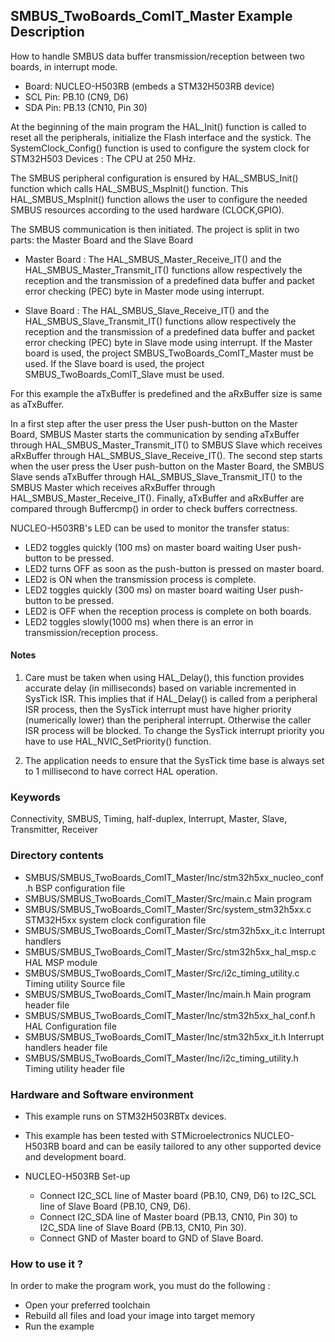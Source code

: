 ## <b>SMBUS_TwoBoards_ComIT_Master Example Description</b>

How to handle SMBUS data buffer transmission/reception between two boards,
in interrupt mode.

  - Board: NUCLEO-H503RB (embeds a STM32H503RB device)
  - SCL Pin: PB.10 (CN9, D6)
  - SDA Pin: PB.13 (CN10, Pin 30)

At the beginning of the main program the HAL_Init() function is called to reset
all the peripherals, initialize the Flash interface and the systick.
The SystemClock_Config() function is used to configure the system clock for STM32H503 Devices :
The CPU at 250 MHz.

The SMBUS peripheral configuration is ensured by HAL_SMBUS_Init() function which calls HAL_SMBUS_MspInit() function.
This HAL_SMBUS_MspInit() function allows the user to configure the needed SMBUS resources according to the used
hardware (CLOCK,GPIO).

The SMBUS communication is then initiated.
The project is split in two parts: the Master Board and the Slave Board

- Master Board :
  The HAL_SMBUS_Master_Receive_IT() and the HAL_SMBUS_Master_Transmit_IT() functions
  allow respectively the reception and the transmission of a predefined data buffer
  and packet error checking (PEC) byte in Master mode using interrupt.

- Slave Board :
  The HAL_SMBUS_Slave_Receive_IT() and the HAL_SMBUS_Slave_Transmit_IT() functions
  allow respectively the reception and the transmission of a predefined data buffer
  and packet error checking (PEC) byte in Slave mode using interrupt.
If the Master board is used, the project SMBUS_TwoBoards_ComIT_Master must be used.
If the Slave board is used, the project SMBUS_TwoBoards_ComIT_Slave must be used.

For this example the aTxBuffer is predefined and the aRxBuffer size is same as aTxBuffer.

In a first step after the user press the User push-button on the Master Board,
SMBUS Master starts the communication by sending aTxBuffer through HAL_SMBUS_Master_Transmit_IT()
to SMBUS Slave which receives aRxBuffer through HAL_SMBUS_Slave_Receive_IT().
The second step starts when the user press the User push-button on the Master Board,
the SMBUS Slave sends aTxBuffer through HAL_SMBUS_Slave_Transmit_IT()
to the SMBUS Master which receives aRxBuffer through HAL_SMBUS_Master_Receive_IT().
Finally, aTxBuffer and aRxBuffer are compared through Buffercmp() in order to
check buffers correctness.

NUCLEO-H503RB's LED can be used to monitor the transfer status:

 - LED2 toggles quickly (100 ms) on master board waiting User push-button to be pressed.
 - LED2 turns OFF as soon as the push-button is pressed on master board.
 - LED2 is ON when the transmission process is complete.
 - LED2 toggles quickly (300 ms)  on master board waiting User push-button to be pressed.
 - LED2 is OFF when the reception process is complete on both boards.
 - LED2 toggles slowly(1000 ms) when there is an error in transmission/reception process.

#### <b>Notes</b>

 1. Care must be taken when using HAL_Delay(), this function provides accurate delay (in milliseconds)
    based on variable incremented in SysTick ISR. This implies that if HAL_Delay() is called from
    a peripheral ISR process, then the SysTick interrupt must have higher priority (numerically lower)
    than the peripheral interrupt. Otherwise the caller ISR process will be blocked.
    To change the SysTick interrupt priority you have to use HAL_NVIC_SetPriority() function.

 2. The application needs to ensure that the SysTick time base is always set to 1 millisecond
    to have correct HAL operation.

### <b>Keywords</b>

Connectivity, SMBUS, Timing, half-duplex, Interrupt, Master, Slave, Transmitter, Receiver

### <b>Directory contents</b>

  - SMBUS/SMBUS_TwoBoards_ComIT_Master/Inc/stm32h5xx_nucleo_conf.h BSP configuration file
  - SMBUS/SMBUS_TwoBoards_ComIT_Master/Src/main.c                  Main program
  - SMBUS/SMBUS_TwoBoards_ComIT_Master/Src/system_stm32h5xx.c      STM32H5xx system clock configuration file
  - SMBUS/SMBUS_TwoBoards_ComIT_Master/Src/stm32h5xx_it.c          Interrupt handlers
  - SMBUS/SMBUS_TwoBoards_ComIT_Master/Src/stm32h5xx_hal_msp.c     HAL MSP module
  - SMBUS/SMBUS_TwoBoards_ComIT_Master/Src/i2c_timing_utility.c    Timing utility Source file
  - SMBUS/SMBUS_TwoBoards_ComIT_Master/Inc/main.h                  Main program header file
  - SMBUS/SMBUS_TwoBoards_ComIT_Master/Inc/stm32h5xx_hal_conf.h    HAL Configuration file
  - SMBUS/SMBUS_TwoBoards_ComIT_Master/Inc/stm32h5xx_it.h          Interrupt handlers header file
  - SMBUS/SMBUS_TwoBoards_ComIT_Master/Inc/i2c_timing_utility.h    Timing utility header file

### <b>Hardware and Software environment</b>

  - This example runs on STM32H503RBTx devices.

  - This example has been tested with STMicroelectronics NUCLEO-H503RB
    board and can be easily tailored to any other supported device
    and development board.

  - NUCLEO-H503RB Set-up
    - Connect I2C_SCL line of Master board (PB.10, CN9, D6) to I2C_SCL line of Slave Board (PB.10, CN9, D6).
    - Connect I2C_SDA line of Master board (PB.13, CN10, Pin 30) to I2C_SDA line of Slave Board (PB.13, CN10, Pin 30).
    - Connect GND of Master board to GND of Slave Board.

### <b>How to use it ?</b>

In order to make the program work, you must do the following :

 - Open your preferred toolchain
 - Rebuild all files and load your image into target memory
 - Run the example


